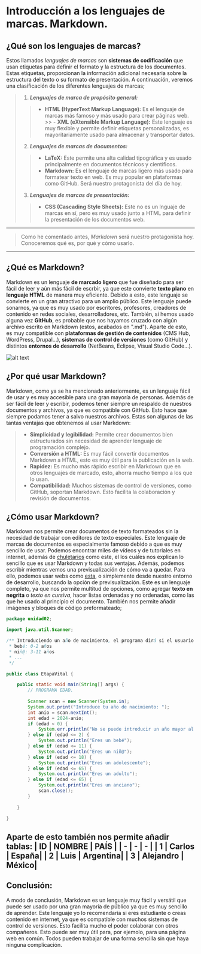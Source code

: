 # Introducción a los lenguajes de marcas. Markdown.
## ¿Qué son los lenguajes de marcas?  
 Estos llamados *lenguajes de marcas* son **sistemas de codificación** que usan etiquetas para definir el formato y la estructura de los documentos. Estas etiquetas, proporcionan la información adicional necesaria sobre la estructura del texto o su formato de presentación. A continuación, veremos una clasificación de los diferentes lenguajes de marcas;  
>1. **_Lenguajes de marca de propósito general:_**
   >> - **HTML (HyperText Markup Language):** Es el lenguaje de marcas más famoso y más usado para crear páginas web.
    >> - **XML (eXtensible Markup Language):** Este lenguaje es muy flexible y permite definir etiquetas personalizadas, es mayoritariamente usado para almacenar y transportar datos.
>2. **_Lenguajes de marcas de documentos:_**
   >> - **LaTeX:** Este permite una alta calidad tipográfica y es usado principalmente en documentos técnicos y científicos.
   >> - **Markdown:** Es el lenguaje de marcas ligero más usado para formatear texto en web. Es muy popular en plataformas como GitHub. Será nuestro protagonista del día de hoy.
>3. **_Lenguajes de marcas de presentación:_**
   >> - **CSS (Cascading Style Sheets):** Este no es un lnguaje de marcas en sí, pero es muy usado junto a HTML para definir la presentación de los documentos web.
---  
>Como he comentado antes, *Markdown* será nuestro protagonista hoy. Conoceremos qué es, por qué y cómo usarlo.  

---
## ¿Qué es Markdown?
Markdown es un lenguaje **de marcado ligero** que fue diseñado para ser fácil de leer y aún más fácil de escrbir, ya que este convierte **texto plano** en **lenguaje HTML** de manera muy eficiente. Debido a esto, este lenguaje se convierte en un gran atractivo para un amplio público. Este lenguaje puede sonarnos, ya que es muy usado por escritores, profesores, creadores de contenido en redes sociales, desarrolladores, etc. También, si hemos usado alguna vez **GitHub**, es probable que nos hayamos cruzado con algún archivo escrito en Markdown (estos, acabados en ".md"). Aparte de esto, es muy compatible con **plataformas de gestión de contenidos** (CMS Hub, WordPress, Drupal...), **sistemas de control de versiones** (como GitHub) y distintos **entornos de desarrollo** (NetBeans, Eclipse, Visual Studio Code...).  

![alt text](https://geekytheory.com/content/images/size/w2000/2014/03/markdown.png)  

## ¿Por qué usar Markdown?
Markdown, como ya se ha mencionado anteriormente, es un lenguaje fácil de usar y es muy accesible para una gran mayoría de personas. Además de ser fácil de leer y escribir, podemos tener siempre un respaldo de nuestros documentos y archivos, ya que es compatible con GitHub. Esto hace que siempre podamos tener a salvo nuestros archivos. Estas son algunas de las tantas ventajas que obtenemos al usar Markdown:
>- **Simplicidad y legibilidad:** Permite crear documentos bien estructurados sin necesidad de aprender lenguaje de programación complejo.
>- **Conversión a HTML:** Es muy fácil convertir documentos Markdown a HTML, esto es muy útil para la publicación en la web.
>- **Rapidez:** Es mucho más rápido escribir en Markdown que en otros lenguajes de marcado, esto, ahorra mucho tiempo a los que lo usan.
>- **Compatibilidad:** Muchos sistemas de control de versiones, como GitHub, soportan Markdown. Esto facilita la colaboración y revisión de documentos.

## ¿Cómo usar Markdown?
Markdown nos permite crear documentos de texto formateados sin la necesidad de trabajar con editores de texto especiales. Este lenguaje de marcas de documentos es especialmente famoso debido a que es muy sencillo de usar. Podemos encontrar miles de vídeos y de tutoriales en internet, además de [chuletarios](https://www.markdownguide.org/cheat-sheet/#extended-syntax) como este, el los cuáles nos explican lo sencillo que es usar Markdown y todas sus ventajas. Además, podemos escribir mientras vemos una previsualización de cómo va a quedar. Para ello, podemos usar webs como [esta](https://markdownlivepreview.com/), o simplemente desde nuestro entorno de desarrollo, buscando la opción de previsualización.
Este es un lenguaje completo, ya que nos permite multitud de opciones, como agregar **texto en negrita** o *texto en cursiva*, hacer listas ordenadas y no ordenadas, como las que he usado al principio el documento. También nos permite añadir imágenes y bloques de código preformateado;

``` java
package unidad02;

import java.util.Scanner;

/** Introduciendo un año de nacimiento, el programa dirá si el usuario es:
 * bebé: 0-2 años
 * niñ@: 3-11 años
 * ...
 */

public class EtapaVital {

	public static void main(String[] args) {
		// PROGRAMA EDAD.
		
		Scanner scan = new Scanner(System.in);
		System.out.print("Introduce tu año de nacimiento: ");
		int anio = scan.nextInt();
		int edad = 2024-anio;
		if (edad < 0) {
			System.err.println("No se puede introducir un año mayor al actual");
		} else if (edad <= 2) {
			System.out.println("Eres un bebé");
		} else if (edad <= 11) {
			System.out.println("Eres un niñ@");
		} else if (edad <= 18) {
			System.out.println("Eres un adolescente");
		} else if (edad <= 65) {
			System.out.println("Eres un adulto");
		} else if (edad <= 65) {
			System.out.println("Eres un anciano");
			scan.close();
		}
	
	}

} 
```
Aparte de esto también nos permite añadir tablas:
| ID | NOMBRE | PAÍS |
| -  | -      | -    |
| 1 | Carlos | España|
| 2 | Luis | Argentina|
| 3 | Alejandro | México|  
--- 
## Conclusión:
A modo de conclusión, Markdown es un lenguaje muy fácil y versátil que puede ser usado por una gran mayoría de público ya que es muy sencillo de aprender. Este lenguaje yo lo recomendaría si eres estudiante o creas contenido en internet, ya que es compatible con muchos sistemas de control de versiones. Esto facilita mucho el poder colaborar con otros compañeros. Esto puede ser muy útil para, por ejemolo, para una página web en común. Todos pueden trabajar de una forma sencilla sin que haya ninguna complicación.


